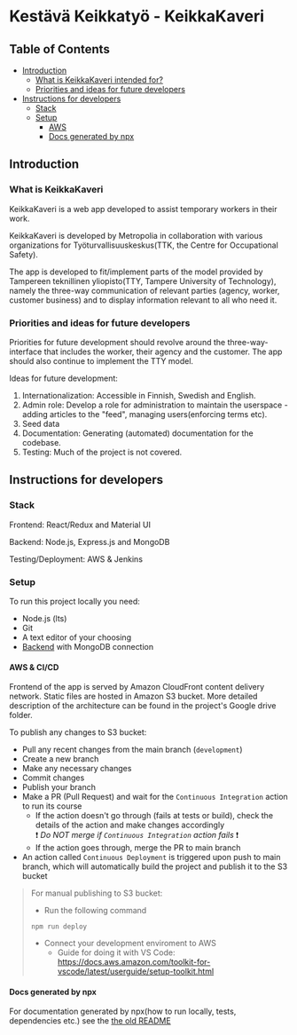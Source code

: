 # Kestävä Keikkatyö - KeikkaKaveri #

## Table of Contents ##
* [Introduction](#introduction)
    * [What is KeikkaKaveri intended for?](#what-is-keikkakaveri)
    * [Priorities and ideas for future developers](#priorities-and-ideas)
* [Instructions for developers](#insctruction-for-developers)
  * [Stack](#stack)
  * [Setup](#setup)
    * [AWS](#aws)
    * [Docs generated by npx](#docs-generated)

## Introduction

### What is KeikkaKaveri

KeikkaKaveri is a web app developed to assist temporary workers in their work.

KeikkaKaveri is developed by Metropolia in collaboration with various organizations for Työturvallisuuskeskus(TTK, the Centre for Occupational Safety). 

The app is developed to fit/implement parts of the model provided by Tampereen teknillinen yliopisto(TTY, Tampere University of Technology), namely the three-way communication of relevant parties (agency, worker, customer business) and to display information relevant to all who need it.


### Priorities and ideas for future developers

Priorities for future development should revolve around the three-way-interface that includes the worker, their agency and the customer. The app should also continue to implement the TTY model.

Ideas for future development:
  1. Internationalization: Accessible in Finnish, Swedish and English.
  2. Admin role: Develop a role for administration to maintain the userspace - adding articles to the "feed", managing users(enforcing terms etc).
  3. Seed data 
  4. Documentation: Generating (automated) documentation for the codebase.
  5. Testing: Much of the project is not covered.


## Instructions for developers

### Stack

Frontend: React/Redux and Material UI

Backend: Node.js, Express.js and MongoDB

Testing/Deployment: AWS & Jenkins

### Setup

To run this project locally you need:

* Node.js (lts)
* Git
* A text editor of your choosing
* [Backend](https://github.com/Kestava-keikkatyo/innoBackend) with MongoDB connection

#### AWS & CI/CD

Frontend of the app is served by Amazon CloudFront content delivery network. Static files are hosted in Amazon S3 bucket. 
More detailed description of the architecture can be found in the project's Google drive folder.

To publish any changes to S3 bucket:

- Pull any recent changes from the main branch (`development`)
- Create a new branch
- Make any necessary changes
- Commit changes
- Publish your branch
- Make a PR (Pull Request) and wait for the `Continuous Integration` action to run its course
   - If the action doesn't go through (fails at tests or build), check the details of the action and make changes accordingly  
   ❗ _Do NOT merge if `Continuous Integration` action fails_ ❗
   - If the action goes through, merge the PR to main branch
- An action called `Continuous Deployment` is triggered upon push to main branch, which will automatically build the project and publish it to the S3 bucket

> For manual publishing to S3 bucket:
>
> - Run the following command
> ```
> npm run deploy
> ```
> - Connect your development enviroment to AWS
>    - Guide for doing it with VS Code: https://docs.aws.amazon.com/toolkit-for-vscode/latest/userguide/setup-toolkit.html

#### Docs generated by npx

For documentation generated by npx(how to run locally, tests, dependencies etc.) see the [the old README](https://github.com/Kestava-keikkatyo/innoFrontend/blob/development/README_old.md)

